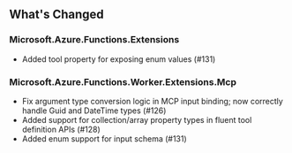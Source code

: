 ## What's Changed

<!-- Please add your release notes in the following format:
- My change description (#PR/#issue)
-->

### Microsoft.Azure.Functions.Extensions <version>

- Added tool property for exposing enum values (#131)

### Microsoft.Azure.Functions.Worker.Extensions.Mcp <version>

- Fix argument type conversion logic in MCP input binding; now correctly handle Guid and DateTime types (#126)
- Added support for collection/array property types in fluent tool definition APIs (#128)
- Added enum support for input schema (#131)